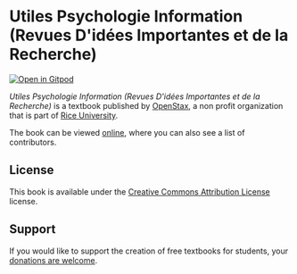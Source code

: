 # Utiles Psychologie Information (Revues D'idées Importantes et de la Recherche)

[![Open in Gitpod](https://gitpod.io/button/open-in-gitpod.svg)](https://gitpod.io/from-referrer/)

_Utiles Psychologie Information (Revues D'idées Importantes et de la Recherche)_ is a textbook published by [OpenStax](https://openstax.org/), a non profit organization that is part of [Rice University](https://www.rice.edu/).

The book can be viewed [online](https://github.com/cnx-user-books/cnxbook-utiles-psychologie-information-revues-d-idees-importantes-et-de-la-recherche/releases/latest), where you can also see a list of contributors.

## License
This book is available under the [Creative Commons Attribution License](./LICENSE) license.

## Support
If you would like to support the creation of free textbooks for students, your [donations are welcome](https://riceconnect.rice.edu/donation/support-openstax-banner).
